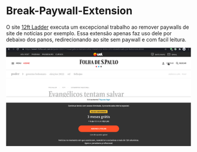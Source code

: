 # Break-Paywall-Extension

O site [12ft Ladder](https://12ft.io/) executa um excepcional trabalho ao remover paywalls de site de notícias por exemplo. Essa extensão apenas faz uso dele por
debaixo dos panos, redirecionando ao site sem paywall e com facil leitura.

<p align="center">
  <img src="/demo.gif" />
</p>
